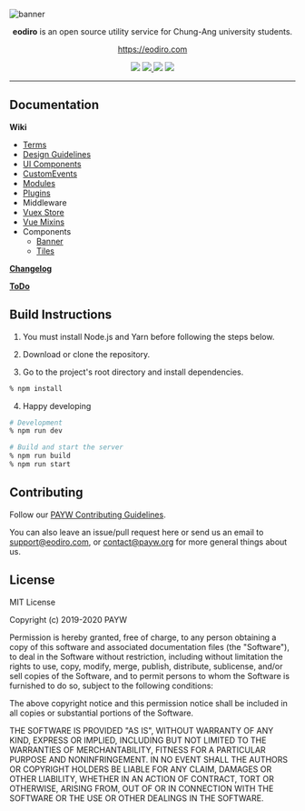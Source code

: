 ![banner](https://user-images.githubusercontent.com/19797697/73181225-d21c1b80-40e4-11ea-80b1-d84fa6bb3a0a.png)

<p align="center"><b>eodiro</b> is an open source utility service for Chung-Ang university students.</p>
<p align="center">
  <a href="https://eodiro.com">https://eodiro.com</a>
</p>

<p align="center">
  <img src="https://img.shields.io/github/license/paywteam/eodiro" />
  <a href="https://github.com/paywteam/eodiro/actions">
    <img src="https://github.com/paywteam/eodiro/workflows/ci/badge.svg" />
  </a>
  <img src="https://img.shields.io/github/v/release/paywteam/eodiro" />
  <img src="https://img.shields.io/github/stars/paywteam/eodiro?style=social" />
</p>

---

## Documentation

**Wiki**

- [Terms](https://github.com/paywteam/eodiro/blob/master/docs/wiki/Terms.md)
- [Design Guidelines](https://github.com/paywteam/eodiro/blob/master/docs/wiki/Design-Guidelines.md)
- [UI Components](https://github.com/paywteam/eodiro/blob/master/docs/wiki/UI-Components.md)
- [CustomEvents](https://github.com/paywteam/eodiro/blob/master/docs/wiki/CustomEvents.md)
- [Modules](https://github.com/paywteam/eodiro/blob/master/docs/wiki/Modules.md)
- [Plugins](https://github.com/paywteam/eodiro/blob/master/docs/wiki/Plugins.md)
- Middleware
- [Vuex Store](https://github.com/paywteam/eodiro/blob/master/docs/wiki/Vuex-Store.md)
- [Vue Mixins](https://github.com/paywteam/eodiro/blob/master/docs/wiki/Vue-Mixins.md)
- Components
  - [Banner](https://github.com/paywteam/eodiro/blob/master/docs/wiki/Banner.md)
  - [Tiles](https://github.com/paywteam/eodiro/blob/master/docs/wiki/Tiles.md)

**[Changelog](https://github.com/paywteam/eodiro/blob/master/docs/Changelog.md)**

**[ToDo](https://github.com/paywteam/eodiro/blob/master/docs/ToDo.md)**

## Build Instructions

1. You must install Node.js and Yarn before following the steps below.

2. Download or clone the repository.

3. Go to the project's root directory and install dependencies.

```zsh
% npm install
```

4. Happy developing

```zsh
# Development
% npm run dev
```

```zsh
# Build and start the server
% npm run build
% npm run start
```

## Contributing

Follow our [PAYW Contributing Guidelines](https://github.com/paywteam/contributing-guidelines).

You can also leave an issue/pull request here or send us an email to support@eodiro.com, or contact@payw.org for more general things about us.

## License

MIT License

Copyright (c) 2019-2020 PAYW

Permission is hereby granted, free of charge, to any person obtaining a copy
of this software and associated documentation files (the "Software"), to deal
in the Software without restriction, including without limitation the rights
to use, copy, modify, merge, publish, distribute, sublicense, and/or sell
copies of the Software, and to permit persons to whom the Software is
furnished to do so, subject to the following conditions:

The above copyright notice and this permission notice shall be included in all
copies or substantial portions of the Software.

THE SOFTWARE IS PROVIDED "AS IS", WITHOUT WARRANTY OF ANY KIND, EXPRESS OR
IMPLIED, INCLUDING BUT NOT LIMITED TO THE WARRANTIES OF MERCHANTABILITY,
FITNESS FOR A PARTICULAR PURPOSE AND NONINFRINGEMENT. IN NO EVENT SHALL THE
AUTHORS OR COPYRIGHT HOLDERS BE LIABLE FOR ANY CLAIM, DAMAGES OR OTHER
LIABILITY, WHETHER IN AN ACTION OF CONTRACT, TORT OR OTHERWISE, ARISING FROM,
OUT OF OR IN CONNECTION WITH THE SOFTWARE OR THE USE OR OTHER DEALINGS IN THE
SOFTWARE.
